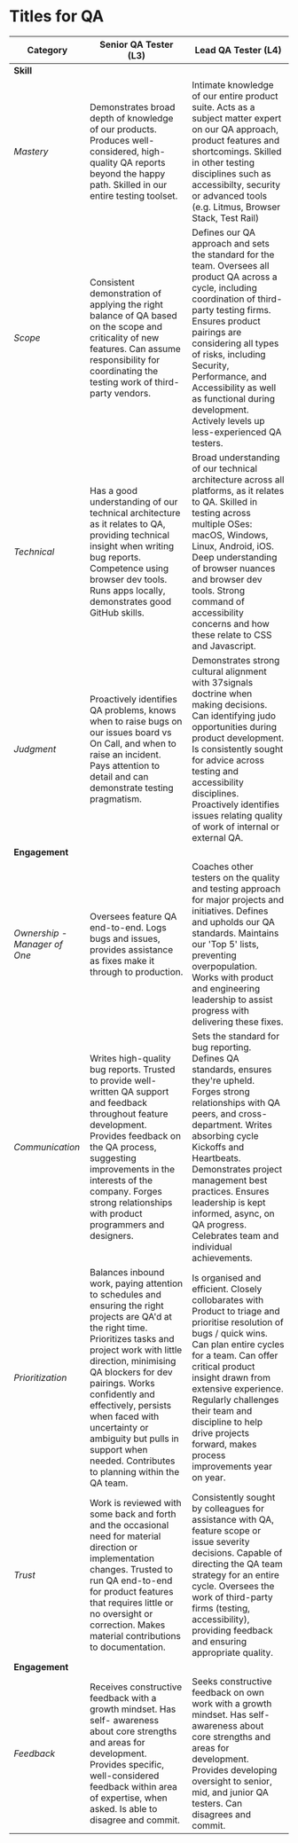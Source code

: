 # Titles for QA

| Category | Senior QA Tester (L3) | Lead QA Tester (L4) |
| ----- | ----- | ----- |
| **Skill** |  |  |
| *Mastery* | Demonstrates broad depth of knowledge of our products. Produces well-considered, high-quality QA reports beyond the happy path. Skilled in our entire testing toolset. | Intimate knowledge of our entire product suite. Acts as a subject matter expert on our QA approach, product features and shortcomings. Skilled in other testing disciplines such as accessibilty, security or advanced tools (e.g. Litmus, Browser Stack, Test Rail) |
| *Scope* | Consistent demonstration of applying the right balance of QA based on the scope and criticality of new features. Can assume responsibility for coordinating the testing work of third- party vendors. | Defines our QA approach and sets the standard for the team. Oversees all product QA across a cycle, including coordination of third-party testing firms. Ensures product pairings are considering all types of risks, including Security, Performance, and Accessibility as well as functional during development. Actively levels up less-experienced QA testers. |
| *Technical* | Has a good understanding of our technical architecture as it relates to QA, providing technical insight when writing bug reports. Competence using browser dev tools. Runs apps locally, demonstrates good GitHub skills. | Broad understanding of our technical architecture across all platforms, as it relates to QA. Skilled in testing across multiple OSes: macOS, Windows, Linux, Android, iOS. Deep understanding of browser nuances and browser dev tools. Strong command of accessibility concerns and how these relate to CSS and Javascript. |
| *Judgment* | Proactively identifies QA problems, knows when to raise bugs on our issues board vs On Call, and when to raise an incident. Pays attention to detail and can demonstrate testing pragmatism. | Demonstrates strong cultural alignment with 37signals doctrine when making decisions. Can identifying judo opportunities during product development. Is consistently sought for advice across testing and accessibility disciplines. Proactively identifies issues relating quality of work of internal or external QA. |
| **Engagement** |  |  |
| *Ownership - Manager of One* | Oversees feature QA end-to-end. Logs bugs and issues, provides assistance as fixes make it through to production. | Coaches other testers on the quality and testing approach for major projects and initiatives. Defines and upholds our QA standards. Maintains our 'Top 5' lists, preventing overpopulation. Works with product and engineering leadership to assist progress with delivering these fixes. |
| *Communication* | Writes high-quality bug reports. Trusted to provide well-written QA support and feedback throughout feature development. Provides feedback on the QA process, suggesting improvements in the interests of the company. Forges strong relationships with product programmers and designers. | Sets the standard for bug reporting. Defines QA standards, ensures they're upheld. Forges strong relationships with QA peers, and cross-department. Writes absorbing cycle Kickoffs and Heartbeats. Demonstrates project management best practices. Ensures leadership is kept informed, async, on QA progress. Celebrates team and individual achievements. |
| *Prioritization* | Balances inbound work, paying attention to schedules and ensuring the right projects are QA'd at the right time. Prioritizes tasks and project work with little direction, minimising QA blockers for dev pairings. Works confidently and effectively, persists when faced with uncertainty or ambiguity but pulls in support when needed. Contributes to planning within the QA team. | Is organised and efficient. Closely collobarates with Product to triage and prioritise resolution of bugs / quick wins. Can plan entire cycles for a team. Can offer critical product insight drawn from extensive experience. Regularly challenges their team and discipline to help drive projects forward, makes process improvements year on year. |
| *Trust* | Work is reviewed with some back and forth and the occasional need for material direction or implementation changes. Trusted to run QA end-to-end for product features that requires little or no oversight or correction. Makes material contributions to documentation. | Consistently sought by colleagues for assistance with QA, feature scope or issue severity decisions. Capable of directing the QA team strategy for an entire cycle. Oversees the work of third-party firms (testing, accessibility), providing feedback and ensuring appropriate quality. |
| **Engagement** |  |  |
| *Feedback* | Receives constructive feedback with a growth mindset. Has self- awareness about core strengths and areas for development. Provides specific, well-considered feedback within area of expertise, when asked. Is able to disagree and commit. | Seeks constructive feedback on own work with a growth mindset. Has self-awareness about core strengths and areas for development. Provides developing oversight to senior, mid, and junior QA testers. Can disagrees and commit. |

